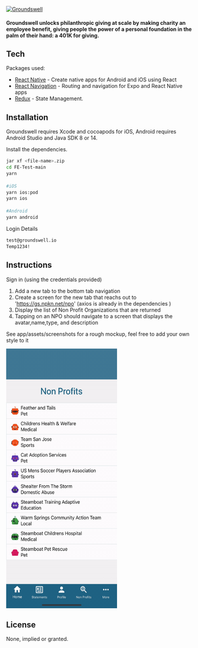 [![Groundswell](https://miro.medium.com/max/1400/1*Jnl2_XPrpK9U6ww-BtrAOg.jpeg)](https://groundswell.io)

#### Groundswell unlocks philanthropic giving at scale by making charity an employee benefit, giving people the power of a personal foundation in the palm of their hand: a 401K for giving.

## Tech

Packages used:

- [React Native] - Create native apps for Android and iOS using React
- [React Navigation] - Routing and navigation for Expo and React Native apps
- [Redux] - State Management.

## Installation

Groundswell requires Xcode and cocoapods for iOS, Android requires Android Studio and Java SDK 8 or 14.

Install the dependencies.

```sh
jar xf <file-name>.zip
cd FE-Test-main
yarn

#iOS
yarn ios:pod
yarn ios

#Android
yarn android
```

Login Details

```sh
test@groundswell.io
Temp1234!
```

## Instructions

Sign in (using the credentials provided)

1. Add a new tab to the bottom tab navigation
2. Create a screen for the new tab that reachs out to 'https://gs.npkn.net/npo' (axios is already in the dependencies )
3. Display the list of Non Profit Organizations that are returned
4. Tapping on an NPO should navigate to a screen that displays the avatar,name,type, and description

See app/assets/screenshots for a rough mockup, feel free to add your own style to it

<img src="./new-screen.gif" width="300" height="700" alt="npo screen navigation">

## License

None, implied or granted.

[react native]: https://reactnative.dev
[react navigation]: https://reactnavigation.org
[redux]: https://redux.js.org
[typescript]: https://www.typescriptlang.org/
[detox]: https://github.com/wix/Detox/blob/master/docs/README.md
